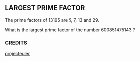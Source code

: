 ## LARGEST PRIME FACTOR
The prime factors of 13195 are 5, 7, 13 and 29.

What is the largest prime factor of the number 600851475143 ?

### CREDITS
[projecteuler](https://projecteuler.net/)